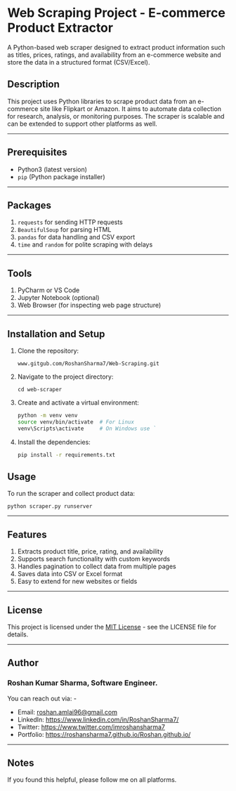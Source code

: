 # Web Scraping Project - E-commerce Product Extractor

A Python-based web scraper designed to extract product information such as titles, prices, ratings, and availability from an e-commerce website and store the data in a structured format (CSV/Excel).

## Description
This project uses Python libraries to scrape product data from an e-commerce site like Flipkart or Amazon. It aims to automate data collection for research, analysis, or monitoring purposes. The scraper is scalable and can be extended to support other platforms as well.

---

## Prerequisites
- Python3 (latest version)
- `pip` (Python package installer)
  
---

## Packages
1. `requests` for sending HTTP requests
2. `BeautifulSoup` for parsing HTML
3. `pandas` for data handling and CSV export
4. `time` and `random` for polite scraping with delays

---

## Tools
1. PyCharm or VS Code
2. Jupyter Notebook (optional)
3. Web Browser (for inspecting web page structure)

---

## Installation and Setup
1. Clone the repository:
    ```
    www.gitgub.com/RoshanSharma7/Web-Scraping.git
    ```

2. Navigate to the project directory:
    ```
    cd web-scraper
    ```

3. Create and activate a virtual environment:
    ```sh
    python -m venv venv
    source venv/bin/activate  # For Linux
    venv\Scripts\activate     # On Windows use `
    ```

4. Install the dependencies:
    ```sh
    pip install -r requirements.txt
    ```

## Usage
To run the scraper and collect product data:
```
python scraper.py runserver
```

---

## Features
1. Extracts product title, price, rating, and availability
2. Supports search functionality with custom keywords
3. Handles pagination to collect data from multiple pages
4. Saves data into CSV or Excel format
5. Easy to extend for new websites or fields

---

## License
This project is licensed under the [MIT License](https://www.github.com/RoshanSharma7/Web-Scraping/linance) - see the LICENSE file for details.

---

## Author
### Roshan Kumar Sharma, Software Engineer.  
You can reach out via: -
- Email: roshan.amlai96@gmail.com 
- LinkedIn: https://www.linkedin.com/in/RoshanSharma7/
- Twitter: https://www.twitter.com/imroshansharma7
- Portfolio: https://roshansharma7.github.io/Roshan.github.io/

---

## Notes
If you found this helpful, please follow me on all platforms.
